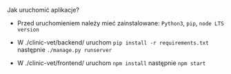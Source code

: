 Jak uruchomić aplikacje?

- Przed uruchomieniem należy mieć zainstalowane: `Python3`, `pip`, `node LTS version`

- W ./clinic-vet/backend/ uruchom `pip install -r requirements.txt` następnie `./manage.py runserver`

- W ./clinic-vet/frontend/ uruchom `npm install` następnie `npm start`
